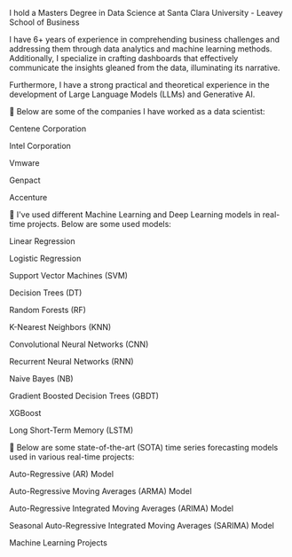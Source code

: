 I hold a Masters Degree in Data Science at Santa Clara University - Leavey School of Business

I have 6+ years of experience in comprehending business challenges and addressing them through data analytics and machine learning methods. Additionally, I specialize in crafting dashboards that effectively communicate the insights gleaned from the data, illuminating its narrative.

Furthermore, I have a strong practical and theoretical experience in the development of Large Language Models (LLMs) and Generative AI.

🔭 Below are some of the companies I have worked as a data scientist:

Centene Corporation

Intel Corporation

Vmware

Genpact

Accenture

🔭 I've used different Machine Learning and Deep Learning models in real-time projects. Below are some used models:

Linear Regression

Logistic Regression

Support Vector Machines (SVM)

Decision Trees (DT)

Random Forests (RF)

K-Nearest Neighbors (KNN)

Convolutional Neural Networks (CNN)

Recurrent Neural Networks (RNN)

Naive Bayes (NB)

Gradient Boosted Decision Trees (GBDT)

XGBoost

Long Short-Term Memory (LSTM)

🔭 Below are some state-of-the-art (SOTA) time series forecasting models used in various real-time projects:

Auto-Regressive (AR) Model

Auto-Regressive Moving Averages (ARMA) Model

Auto-Regressive Integrated Moving Averages (ARIMA) Model

Seasonal Auto-Regressive Integrated Moving Averages (SARIMA) Model


Machine Learning Projects
[
](https://github.com/soundharyasuvarna/Machine-learning/blob/main/02-Linear%20Regression%20Project.ipynb)<!---
soundharyasuvarna/soundharyasuvarna is a ✨ special ✨ repository because its `README.md` (this file) appears on your GitHub profile.
You can click the Preview link to take a look at your changes.
--->
